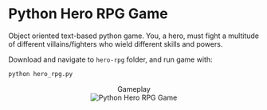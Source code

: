 # Python Hero RPG Game

Object oriented text-based python game. You, a hero, must fight a multitude of different villains/fighters who wield different skills and powers.

Download and navigate to ```hero-rpg``` folder, and run game with:
```bash
python hero_rpg.py
```

<div align="center">
  <div>Gameplay</div>
  <img src="https://user-images.githubusercontent.com/26754072/104676127-64c61980-56ac-11eb-8b59-b17db7b554f0.gif" alt="Python Hero RPG Game">
</div>
